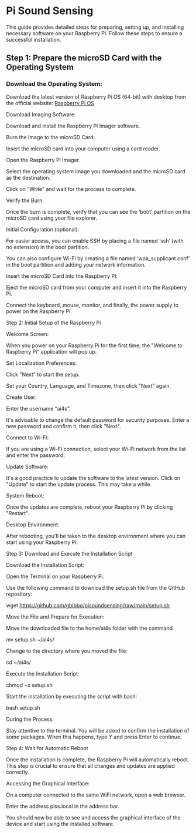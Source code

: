 # Pi Sound Sensing

This guide provides detailed steps for preparing, setting up, and installing necessary software on your Raspberry Pi. Follow these steps to ensure a successful installation.

## Step 1: Prepare the microSD Card with the Operating System 

### Download the Operating System: 
Download the latest version of Raspberry Pi OS (64-bit) with desktop from the official website: [Raspberry Pi OS](https://www.raspberrypi.org/software/operating-systems/)


Download Imaging Software: 

Download and install the Raspberry Pi Imager software. 

Burn the Image to the microSD Card: 

Insert the microSD card into your computer using a card reader. 

Open the Raspberry Pi Imager. 

Select the operating system image you downloaded and the microSD card as the destination. 

Click on "Write" and wait for the process to complete. 

Verify the Burn: 

Once the burn is complete, verify that you can see the ‘boot’ partition on the microSD card using your file explorer. 

Initial Configuration (optional): 

For easier access, you can enable SSH by placing a file named ‘ssh’ (with no extension) in the boot partition. 

You can also configure Wi-Fi by creating a file named ‘wpa_supplicant.conf’ in the boot partition and adding your network information. 

Insert the microSD Card into the Raspberry Pi: 

Eject the microSD card from your computer and insert it into the Raspberry Pi. 

Connect the keyboard, mouse, monitor, and finally, the power supply to power on the Raspberry Pi. 

 

Step 2: Initial Setup of the Raspberry Pi 

  

Welcome Screen: 

When you power on your Raspberry Pi for the first time, the "Welcome to Raspberry Pi" application will pop up. 

Set Localization Preferences: 

 Click "Next" to start the setup. 

Set your Country, Language, and Timezone, then click "Next" again. 

Create User: 

Enter the username “ai4s”. 

It's advisable to change the default password for security purposes. Enter a new password and confirm it, then click "Next". 

Connect to Wi-Fi: 

If you are using a Wi-Fi connection, select your Wi-Fi network from the list and enter the password. 

Update Software: 

It's a good practice to update the software to the latest version. Click on "Update" to start the update process. This may take a while. 

System Reboot: 

Once the updates are complete, reboot your Raspberry Pi by clicking "Restart". 

Desktop Environment: 

After rebooting, you'll be taken to the desktop environment where you can start using your Raspberry Pi.  

 

Step 3: Download and Execute the Installation Script 

 

Download the Installation Script: 

Open the Terminal on your Raspberry Pi. 

Use the following command to download the setup.sh file from the GitHub repository: 

 

wget https://github.com/gbibbo/pisoundsensing/raw/main/setup.sh 

 

Move the File and Prepare for Execution: 

Move the downloaded file to the home/ai4s folder with the command 

mv setup.sh ~/ai4s/ 

 

Change to the directory where you moved the file: 

cd ~/ai4s/ 

 

Execute the Installation Script: 

chmod +x setup.sh 

Start the installation by executing the script with bash: 

bash setup.sh 

During the Process: 

Stay attentive to the terminal. You will be asked to confirm the installation of some packages. When this happens, type Y and press Enter to continue. 

 

Step 4: Wait for Automatic Reboot 

 

Once the installation is complete, the Raspberry Pi will automatically reboot. This step is crucial to ensure that all changes and updates are applied correctly. 

Accessing the Graphical Interface: 

On a computer connected to the same WiFi network, open a web browser. 

Enter the address piss.local in the address bar. 

You should now be able to see and access the graphical interface of the device and start using the installed software. 
